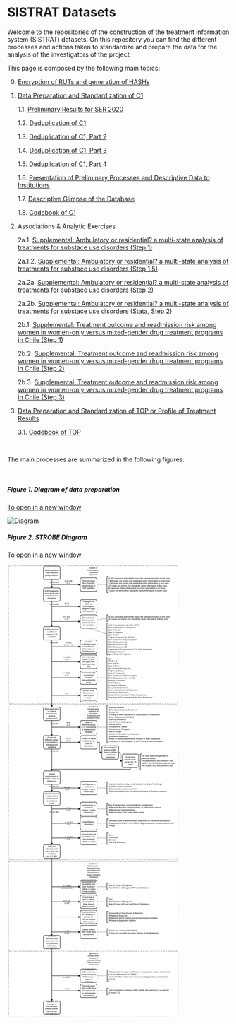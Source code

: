 # SISTRAT Datasets

Welcome to the repositories of the construction of the treatment information system (SISTRAT) datasets. On this repository you can find the different processes and actions taken to standardize and prepare the data for the analysis of the investigators of the project.

This page is composed by the following main topics:

0. [Encryption of RUTs and generation of HASHs](Encript.html)

1. [Data Preparation and Standardization of C1](Data_prep_C1) 

    1.1. [Preliminary Results for SER 2020](SER_Stata.html)
    
    1.2. [Deduplication of C1](Duplicates)
    
    1.3. [Deduplication of C1, Part 2](Duplicates2)
    
    1.4. [Deduplication of C1, Part 3](Duplicates3)
    
    1.5. [Deduplication of C1, Part 4](Duplicates4)
    
    1.6. [Presentation of Preliminary Processes and Descriptive Data to Institutions](Presentación2)
    
    1.7. [Descriptive Glimpse of the Database](Desc)
    
    1.8. [Codebook of C1](codebook)

2. Associations & Analytic Exercises
    
    2a.1. [Supplemental: Ambulatory or residential? a multi-state analysis of treatments for substace use disorders (Step 1)](Matching_Process_APR_21)
    
    2a.1.2. [Supplemental: Ambulatory or residential? a multi-state analysis of treatments for substace use disorders (Step 1.5)](Matching_Process15_APR_21)
    
    2a.2a. [Supplemental: Ambulatory or residential? a multi-state analysis of treatments for substace use disorders (Step 2)](Matching_Process2_APR_21)
    
    2a.2b. [Supplemental: Ambulatory or residential? a multi-state analysis of treatments for substace use disorders (Stata, Step 2)](Matching_Process2_stata_APR_21)
    
    2b.1. [Supplemental: Treatment outcome and readmission risk among women in women-only versus mixed-gender drug treatment programs in Chile (Step 1)](Proyecto_carla3)
    
    2b.2. [Supplemental: Treatment outcome and readmission risk among women in women-only versus mixed-gender drug treatment programs in Chile (Step 2)](Proyecto_carla32)
    
    2b.3. [Supplemental: Treatment outcome and readmission risk among women in women-only versus mixed-gender drug treatment programs in Chile (Step 3)](Proyecto_carla33)
  
3. [Data Preparation and Standardization of TOP or Profile of Treatment Results](Data_prep_TOP)

    3.1. [Codebook of TOP](codebook_TOP)


<br>

The main processes are summarized in the following figures.

<br>

##### Figure 1. Diagram of data preparation
<a href="https://fondecytacc.github.io/SUD_health_Chile.github.io/Figures/RUT_Administraci%C3%B3n.svg" target="_blank">To open in a new window</a>

![Diagram](Figures/RUT_Administración.svg) 

##### Figure 2. STROBE Diagram
<a href="https://fondecytacc.github.io/SUD_health_Chile.github.io/Figures/Diagram_STROBE.svg" target="_blank">To open in a new window</a>

![STROBE](Figures/Diagram_STROBE.svg)